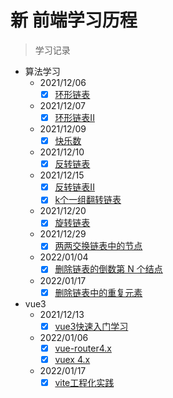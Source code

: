 # 新 前端学习历程

> 学习记录
- 算法学习
    - 2021/12/06 
        - [x]  [环形链表](https://juejin.cn/post/7038508588813254664#heading-0)
    - 2021/12/07
        - [x]  [环形链表II](https://juejin.cn/post/7038874653049225246)
    - 2021/12/09
        - [x]  [快乐数](https://juejin.cn/post/7039628287269666830)
    - 2021/12/10
        - [x]  [反转链表](https://juejin.cn/post/7040013199248195592)
    - 2021/12/15
        - [x]  [反转链表II](https://juejin.cn/post/7040013199248195592)
        - [x]  [k个一组翻转链表](https://juejin.cn/post/7041862839560044580)
    - 2021/12/20
        - [x]  [旋转链表](https://juejin.cn/post/7043635262823333902)
    - 2021/12/29
        - [x]  [两两交换链表中的节点](https://juejin.cn/post/7047010140259614734)
    - 2022/01/04
        - [x]  [删除链表的倒数第 N 个结点](https://juejin.cn/post/7049254577148788773/)

    - 2022/01/17
        - [x]  [删除链表中的重复元素](https://juejin.cn/post/7054478945621639204/)
- vue3
    - 2021/12/13
        - [x] [vue3快速入门学习](https://juejin.cn/post/7041146016199868447/)
    - 2022/01/06
        - [x] [vue-router4.x](https://juejin.cn/post/7049974026650779661/)
        - [x] [vuex 4.x](https://juejin.cn/post/7050000181432942606)
    - 2022/01/17
        - [x] [vite工程化实践](https://juejin.cn/post/7054019645094756360)